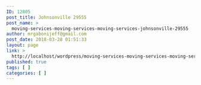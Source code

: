 ```yaml
---
ID: 12805
post_title: Johnsonville 29555
post_name: >
  moving-services-moving-services-moving-services-johnsonville-29555
author: mrgabonijeff@gmail.com
post_date: 2018-03-28 01:51:33
layout: page
link: >
  http://localhost/wordpress/moving-services-moving-services-moving-services-johnsonville-29555/
published: true
tags: [ ]
categories: [ ]
---
```

